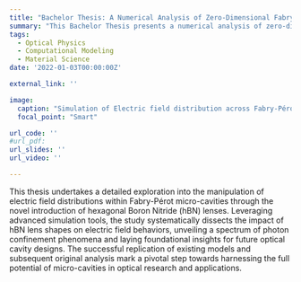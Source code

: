 ```yaml
---
title: "Bachelor Thesis: A Numerical Analysis of Zero-Dimensional Fabry-Pérot Micro-Cavities"
summary: "This Bachelor Thesis presents a numerical analysis of zero-dimensional Fabry-Pérot micro-cavities, emphasizing the impact of integrating hexagonal Boron Nitride (hBN) freeforms to manipulate electric field distributions. Through the development and application of numerical models, the study explores the effects of various hBN lens shapes and configurations within Fabry-Pérot cavities, revealing significant insights into the dependence of transverse confinement on lens curvature and the behavior introduced by multiple lenses. This research contributes to the understanding of optical micro-cavities and lays the groundwork for further exploration of arbitrary hBN shapes in optical device engineering."
tags:
  - Optical Physics
  - Computational Modeling
  - Material Science
date: '2022-01-03T00:00:00Z'

external_link: ''

image:
  caption: "Simulation of Electric field distribution across Fabry-Pérot micro-cavity with two Hexagonal Boron Nitride (hBN) freeform lenses at the resonance frequency"
  focal_point: "Smart"

url_code: ''
#url_pdf: 
url_slides: ''
url_video: ''

---
```


This thesis undertakes a detailed exploration into the manipulation of electric field distributions within Fabry-Pérot micro-cavities through the novel introduction of hexagonal Boron Nitride (hBN) lenses. Leveraging advanced simulation tools, the study systematically dissects the impact of hBN lens shapes on electric field behaviors, unveiling a spectrum of photon confinement phenomena and laying foundational insights for future optical cavity designs. The successful replication of existing models and subsequent original analysis mark a pivotal step towards harnessing the full potential of micro-cavities in optical research and applications.
